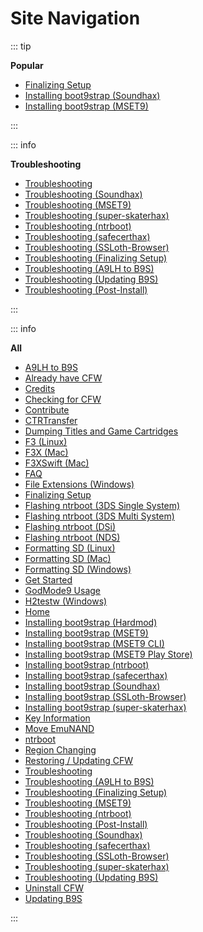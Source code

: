 # Site Navigation

::: tip

**Popular**

+ [Finalizing Setup](finalizing-setup)
+ [Installing boot9strap (Soundhax)](installing-boot9strap-(soundhax))
+ [Installing boot9strap (MSET9)](installing-boot9strap-(mset9))

:::

::: info

**Troubleshooting**

+ [Troubleshooting](troubleshooting)
+ [Troubleshooting (Soundhax)](troubleshooting-soundhax)
+ [Troubleshooting (MSET9)](troubleshooting-mset9)
+ [Troubleshooting (super-skaterhax)](troubleshooting-super-skaterhax)
+ [Troubleshooting (ntrboot)](troubleshooting-ntrboot)
+ [Troubleshooting (safecerthax)](troubleshooting-safecerthax)
+ [Troubleshooting (SSLoth-Browser)](troubleshooting-ssloth-browser)
+ [Troubleshooting (Finalizing Setup)](troubleshooting-finalizing-setup)
+ [Troubleshooting (A9LH to B9S)](troubleshooting-a9lh-to-b9s)
+ [Troubleshooting (Updating B9S)](troubleshooting-updating-b9s)
+ [Troubleshooting (Post-Install)](troubleshooting-post-install)

:::

::: info

**All**

+ [A9LH to B9S](a9lh-to-b9s)
+ [Already have CFW](already-have-cfw)
+ [Credits](credits)
+ [Checking for CFW](checking-for-cfw)
+ [Contribute](contribute)
+ [CTRTransfer](ctrtransfer)
+ [Dumping Titles and Game Cartridges](dumping-titles-and-game-cartridges)
+ [F3 (Linux)](f3-(linux))
+ [F3X (Mac)](f3x-(mac))
+ [F3XSwift (Mac)](f3xswift-(mac))
+ [FAQ](faq)
+ [File Extensions (Windows)](file-extensions-(windows))
+ [Finalizing Setup](finalizing-setup)
+ [Flashing ntrboot (3DS Single System)](flashing-ntrboot-(3ds-single-system))
+ [Flashing ntrboot (3DS Multi System)](flashing-ntrboot-(3ds-multi-system))
+ [Flashing ntrboot (DSi)](flashing-ntrboot-(dsi))
+ [Flashing ntrboot (NDS)](flashing-ntrboot-(nds))
+ [Formatting SD (Linux)](formatting-sd-(linux))
+ [Formatting SD (Mac)](formatting-sd-(mac))
+ [Formatting SD (Windows)](formatting-sd-(windows))
+ [Get Started](get-started)
+ [GodMode9 Usage](godmode9-usage)
+ [H2testw (Windows)](h2testw-(windows))
+ [Home](/)
+ [Installing boot9strap (Hardmod)](installing-boot9strap-(hardmod))
+ [Installing boot9strap (MSET9)](installing-boot9strap-(mset9))
+ [Installing boot9strap (MSET9 CLI)](installing-boot9strap-(mset9-cli))
+ [Installing boot9strap (MSET9 Play Store)](installing-boot9strap-(mset9-play-store))
+ [Installing boot9strap (ntrboot)](installing-boot9strap-(ntrboot))
+ [Installing boot9strap (safecerthax)](installing-boot9strap-(safecerthax))
+ [Installing boot9strap (Soundhax)](installing-boot9strap-(soundhax))
+ [Installing boot9strap (SSLoth-Browser)](installing-boot9strap-(ssloth-browser))
+ [Installing boot9strap (super-skaterhax)](installing-boot9strap-(super-skaterhax))
+ [Key Information](key-information)
+ [Move EmuNAND](move-emunand)
+ [ntrboot](ntrboot)
+ [Region Changing](region-changing)
+ [Restoring / Updating CFW](restoring-updating-cfw)
+ [Troubleshooting](troubleshooting)
+ [Troubleshooting (A9LH to B9S)](troubleshooting-a9lh-to-b9s)
+ [Troubleshooting (Finalizing Setup)](troubleshooting-finalizing-setup)
+ [Troubleshooting (MSET9)](troubleshooting-mset9)
+ [Troubleshooting (ntrboot)](troubleshooting-ntrboot)
+ [Troubleshooting (Post-Install)](troubleshooting-post-install)
+ [Troubleshooting (Soundhax)](troubleshooting-soundhax)
+ [Troubleshooting (safecerthax)](troubleshooting-safecerthax)
+ [Troubleshooting (SSLoth-Browser)](troubleshooting-ssloth-browser)
+ [Troubleshooting (super-skaterhax)](troubleshooting-super-skaterhax)
+ [Troubleshooting (Updating B9S)](troubleshooting-updating-b9s)
+ [Uninstall CFW](uninstall-cfw)
+ [Updating B9S](updating-b9s)

:::
